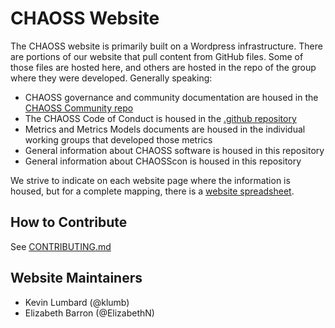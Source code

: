 # CHAOSS Website
The CHAOSS website is primarily built on a Wordpress infrastructure. There are portions of our website that pull content from GitHub files. Some of those files are hosted here, and others are hosted in the repo of the group where they were developed. Generally speaking:

 - CHAOSS governance and community documentation are housed in the [CHAOSS Community repo](https://github.com/chaoss/community)
 - The CHAOSS Code of Conduct is housed in the [.github repository](https://github.com/chaoss/.github)
 - Metrics and Metrics Models documents are housed in the individual working groups that developed those metrics
 - General information about CHAOSS software is housed in this repository
 - General information about CHAOSScon is housed in this repository

We strive to indicate on each website page where the information is housed, but for a complete mapping, there is a [website spreadsheet](https://docs.google.com/spreadsheets/d/1w0hGLNW7pKerQaAR62PhhiHLrM_4lzi233RaLRsB_8Y/edit#gid=0).

## How to Contribute
See [CONTRIBUTING.md](CONTRIBUTING.md)

## Website Maintainers
* Kevin Lumbard (@klumb)
* Elizabeth Barron (@ElizabethN)
